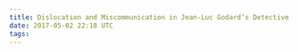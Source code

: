 ```yaml
---
title: Dislocation and Miscommunication in Jean-Luc Godard’s Detective 1985
date: 2017-05-02 22:18 UTC
tags:
---
```


